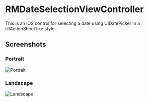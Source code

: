 RMDateSelectionViewController
=============================

This is an iOS control for selecting a date using UIDatePicker in a UIActionSheet like style

## Screenshots
### Portrait
![Portrait](http://cooperrs.github.io/RMDateSelectionViewController/Images/Screen-Portrait.png)

### Landscape
![Landscape](http://cooperrs.github.com/RMDateSelectionViewController/Images/Screen-Landscape.png)